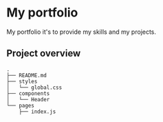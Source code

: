 # My portfolio

My portfolio it's to provide my skills and my projects.

## Project overview

```file
.
├── README.md
├── styles
│   └── global.css
├── components
│   └── Header
└── pages
    ├── index.js
```
